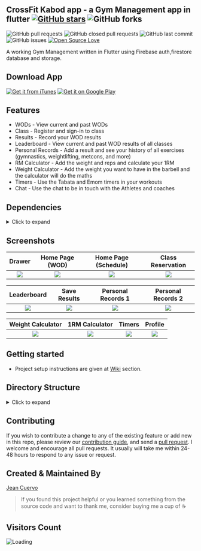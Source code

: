 ## CrossFit Kabod app - a Gym Management app in flutter [![GitHub stars](https://img.shields.io/github/stars/anthonycuervo23/kabod_app?style=social)](https://github.com/login?return_to=%2Fanthonycuervo23%kabod_app) ![GitHub forks](https://img.shields.io/github/forks/anthonycuervo23/kabod_app?style=social) 
![GitHub pull requests](https://img.shields.io/github/issues-pr/anthonycuervo23/kabod_app) ![GitHub closed pull requests](https://img.shields.io/github/issues-pr-closed/anthonycuervo23/kabod_app) ![GitHub last commit](https://img.shields.io/github/last-commit/anthonycuervo23/kabod_app)  ![GitHub issues](https://img.shields.io/github/issues-raw/anthonycuervo23/kabod_app) [![Open Source Love](https://badges.frapsoft.com/os/v2/open-source.svg?v=103)](https://github.com/anthonycuervo23/kabod_app) 



A working Gym Management written in Flutter using Firebase auth,firestore database and storage.


## Download App
[![Get it from iTunes](https://lisk.io/sites/default/files/pictures/2020-01/download_on_the_app_store_badge.svg)](https://apps.apple.com/us/app/crossfit-kabod/id1567053900)
[![Get it on Google Play](https://lisk.io/sites/default/files/pictures/2020-01/download_on_the_play_store_badge.svg)](https://play.google.com/store/apps/details?id=com.jeancuervo.kabod_app)

## Features

* WODs - View current and past WODs
* Class - Register and sign-in to class
* Results - Record your WOD results
* Leaderboard - View current and past WOD results of all classes
* Personal Records - Add a result and see your history of all exercises (gymnastics, weightlifting, metcons, and more)
* RM Calculator - Add the weight and reps and calculate your 1RM
* Weight Calculator - Add the weight you want to have in the barbell and the calculator will do the maths
* Timers - Use the Tabata and Emom timers in your workouts
* Chat - Use the chat to be in touch with the Athletes and coaches


## Dependencies
<details>
     <summary> Click to expand </summary>
     
* [audioplayers](https://pub.dev/packages/audioplayers)
* [cached_network_image](https://pub.dev/packages//cached_network_image)
* [cloud_firestore](https://pub.dev/packages/cloud_firestore)
* [datetime_picker_formfield](https://pub.dev/packages/datetime_picker_formfield)
* [firebase_core](https://pub.dev/packages/firebase_core)
* [firebase_auth](https://pub.dev/packages/firebase_auth)
* [firebase_messaging](https://pub.dev/packages/firebase_messaging)
* [firebase_storage](https://pub.dev/packages/firebase_storage)
* [flutter_colorpicker](https://pub.dev/packages/flutter_colorpicker)
* [flutter_form_builder](https://pub.dev/packages/flutter_form_builder)
* [flutter_local_notifications](https://pub.dev/packages/flutter_local_notifications)
* [flutter_staggered_animations](https://pub.dev/packages/flutter_staggered_animations)
* [flutter_native_timezone](https://pub.dev/packages/flutter_native_timezone)
* [fluttertoast](https://pub.dev/packages/fluttertoast)
* [font_awesome_flutter](https://pub.dev/packages/font_awesome_flutter)
* [http](https://pub.dev/packages/http)
* [intl](https://pub.dev/packages/intl)
* [image_picker](https://pub.dev/packages/image_picker)
* [image_cropper](https://pub.dev/packages/image_cropper)
* [numberpicker](https://pub.dev/packages/numberpicker)
* [photo_view](https://pub.dev/packages/photo_view)
* [provider](https://pub.dev/packages/provider)
* [screen](https://pub.dev/packages/screen)
* [shared_preferences](https://pub.dev/packages/shared_preferences)
* [table_calendar](https://pub.dev/packages/table_calendar)

     
</details>

## Screenshots

Drawer              |  Home Page (WOD)               | Home Page (Schedule)              |  Class Reservation
:-------------------------:|:-------------------------:|:-------------------------:|:-------------------------:
![](https://user-images.githubusercontent.com/72933322/118514393-84c12480-b702-11eb-97ba-6126934c51f1.png)|![](https://user-images.githubusercontent.com/72933322/118514827-c8b42980-b702-11eb-90c1-74d6f7ac0806.png)|![](https://user-images.githubusercontent.com/72933322/118514911-dff31700-b702-11eb-9868-58e3bd660365.png)|![](https://user-images.githubusercontent.com/72933322/118515012-f600d780-b702-11eb-9859-156de55ec956.png)|

Leaderboard         |  Save Results       |   Personal Records 1             |  Personal Records 2
:-------------------------:|:-------------------------:|:-------------------------:|:-------------------------:
![](https://user-images.githubusercontent.com/72933322/118515074-0913a780-b703-11eb-923f-76d4d4feb6fe.png)|![](https://user-images.githubusercontent.com/72933322/118515301-4415db00-b703-11eb-9acf-77ec3ebd0ab7.png)|![](https://user-images.githubusercontent.com/72933322/118515387-5728ab00-b703-11eb-84fe-6b972bfc0686.png)|![](https://user-images.githubusercontent.com/72933322/118515506-745d7980-b703-11eb-9bef-4396963cd570.png)|

Weight Calculator                  | 1RM Calculator       |   Timers      |     Profile
:-------------------------:|:-------------------------:|:-------------------------:|:-------------------------:
![](https://user-images.githubusercontent.com/72933322/118515620-893a0d00-b703-11eb-8d45-7fadb97a62ba.png)|![](https://user-images.githubusercontent.com/72933322/118515674-97882900-b703-11eb-9a31-d4a01e891a38.png)|![](https://user-images.githubusercontent.com/72933322/118515803-b7b7e800-b703-11eb-9716-117e2b2a7c1e.png)|![](https://user-images.githubusercontent.com/72933322/118515856-c69e9a80-b703-11eb-8589-da4f495d6244.png)|






## Getting started 
* Project setup instructions are given at [Wiki](https://github.com/anthonycuervo23/kabod_app/wiki) section.

## Directory Structure
<details>
     <summary> Click to expand </summary>
  
```
|-- lib
|   |-- core
|   |   |-- model
|   |   |   '-- gender_options.dart
|   |   |   '-- main_screen_model.dart
|   |   |   '-- wod_type_options.dart
|   |   |-- presentation
|   |   |   '-- constants.dart
|   |   |   '-- routes.dart
|   |   |-- repository
|   |   |   '-- chat_repository.dart
|   |   |   '-- classes_repository.dart
|   |   |   '-- intro_profile_repository.dart
|   |   |   '-- results_repository.dart
|   |   |   '-- user_repository.dart
|   |   |   '-- wod_repository.dart
|   |   |-- utils
|   |   |   '-- decimalTextInputFormatter.dart
|   |   |   '-- general_utils.dart
|   |-- generated
|   |   |-- intl
|   |   |   '-- messages_all.dart
|   |   |   '-- messages_en.dart
|   |   |   '-- messages_es.dart
|   |   '-- I10n.dart
|   |-- I10n
|   |   '-- intl_en.dart
|   |   '-- intl_es.dart
|   |-- navigationDrawer
|   |   |-- model
|   |   |   '-- drawer_notifier.dart
|   |   '-- main_drawer.dart
|   |-- screens
|   |   |-- Auth
|   |   |   |-- components
|   |   |   |   '-- background_image.dart
|   |   |   |   '-- intro_profile_form.dart
|   |   |   |   '-- login_fields.dart
|   |   |   |   '-- login_form.dart
|   |   |   |   '-- logo.dart
|   |   |   |   '-- text_fields_input.dart
|   |   |   |-- model
|   |   |   |   '-- user_model.dart
|   |   |   |-- screens
|   |   |   |   '-- intro_screen.dart
|   |   |   |   '-- login_screen.dart
|   |   |   |   '-- login_screens_controller.dart
|   |   |   |   '-- reset_password_screen.dart
|   |   |   |   '-- splash.dart
|   |   |-- calculator
|   |   |   |-- components
|   |   |   |   '-- calculator.dart
|   |   |   |   '-- custom_dialog.dart
|   |   |   |   '-- input_cards.dart
|   |   |   |   '-- result_card.dart
|   |   |   '-- calculator_screen.dart
|   |   |-- chat
|   |   |   |-- components
|   |   |   |   '-- full_photo.dart
|   |   |   |   '-- loading.dart
|   |   |   |-- helpers
|   |   |   |   '-- sharedPreferences_helper.dart
|   |   |   |-- screens
|   |   |   |   '-- chat_room.dart
|   |   |   |   '-- home_chat.dart
|   |   |-- classes
|   |   |   |-- components
|   |   |   |   '-- users_gridView.dart
|   |   |   |-- model
|   |   |   |   '-- class_details_screen.dart
|   |   |-- commons
|   |   |   '-- appbar.dart
|   |   |   '-- dividers.dart
|   |   |   '-- reusable_button.dart
|   |   |   '-- reusable_card.dart
|   |   |   '-- show_toast.dart
|   |   |-- home
|   |   |   |-- components
|   |   |   |    '-- calendar_wod_message.dart
|   |   |   |    '-- main_calendar.dart
|   |   |   |    '-- popup_menu.dart
|   |   |   '-- home_screen.dart
|   |   |-- leaderboard
|   |   |   |-- components
|   |   |   |    '-- leaderboard_cards.dart
|   |   |   '-- leaderboard_screen.dart
|   |   |   '-- picture_details_screen.dart
|   |   |-- personal_records
|   |   |   |-- components
|   |   |   |    '-- exercisesList.dart
|   |   |   |    '-- pr_result_form.dart
|   |   |   |    '-- result_details.dart
|   |   |   |    '-- resultsList.dart
|   |   |   |-- model
|   |   |   |    '-- pr_model.dart
|   |   |   '-- pr_results_screen.dart
|   |   |   '-- pr_screen.dart
|   |   |   '-- result_editor_screen.dart
|   |   |-- profile
|   |   |   |-- components
|   |   |   |    '-- avatar.dart
|   |   |   |    '-- profile_header.dart
|   |   |   |    '-- user_info.dart
|   |   |   '-- editProfile_screen.dart
|   |   |   '-- profile_screen.dart
|   |   |-- results
|   |   |   |-- components
|   |   |   |    '-- add_results_form.dart
|   |   |   |    '-- delete_result_button.dart
|   |   |   |-- model
|   |   |   |    '-- results_model.dart
|   |   |   '-- add_results.dart
|   |   |   '-- edit_results.dart
|   |   |-- timers
|   |   |   |-- components
|   |   |   |    '-- durationpicker.dart
|   |   |   |    '-- round_icon_button.dart
|   |   |   |-- model
|   |   |   |    '-- emom_model.dart
|   |   |   |    '-- settings_model.dart
|   |   |   |    '-- tabata_model.dart
|   |   |   '-- emom_timer_screen.dart
|   |   |   '-- settings_screen.dart
|   |   |   '-- tabata_screen.dart
|   |   |   '-- workout_screen.dart
|   |   |-- wods
|   |   |   |-- components
|   |   |   |    '-- add_wod_form.dart
|   |   |   |    '-- alert_dialog.dart
|   |   |   |    '-- delete_wod_button.dart
|   |   |   |-- model
|   |   |   |    '-- wod_model.dart
|   |   |   '-- wod_editor_screen.dart
|   |-- service
|   |   '-- api_service.dart
|   |   '-- notifications.dart
|   |   '-- sharedPreferences.dart
|   |-- main.dart
|-- pubspec.yaml
```

</details>
     
## Contributing

If you wish to contribute a change to any of the existing feature or add new in this repo,
please review our [contribution guide](https://github.com/anthonycuervo23/kabod_app/blob/master/CONTRIBUTING.md),
and send a [pull request](https://github.com/anthonycuervo23/kabod_app/pulls). I welcome and encourage all pull requests. It usually will take me within 24-48 hours to respond to any issue or request.

## Created & Maintained By

[Jean Cuervo](https://github.com/anthonycuervo23)

> If you found this project helpful or you learned something from the source code and want to thank me, consider buying me a cup of :coffee:
>

## Visitors Count

<img align="left" src = "https://profile-counter.glitch.me/kabod_app/count.svg" alt ="Loading">
